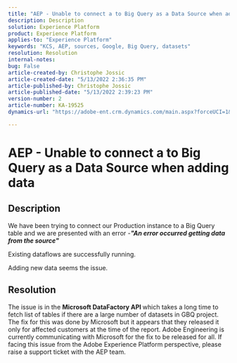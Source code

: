 ```yaml
---
title: "AEP - Unable to connect a to Big Query as a Data Source when adding data"
description: Description
solution: Experience Platform
product: Experience Platform
applies-to: "Experience Platform"
keywords: "KCS, AEP, sources, Google, Big Query, datasets"
resolution: Resolution
internal-notes: 
bug: False
article-created-by: Christophe Jossic
article-created-date: "5/13/2022 2:36:35 PM"
article-published-by: Christophe Jossic
article-published-date: "5/13/2022 2:39:23 PM"
version-number: 2
article-number: KA-19525
dynamics-url: "https://adobe-ent.crm.dynamics.com/main.aspx?forceUCI=1&pagetype=entityrecord&etn=knowledgearticle&id=1a607b16-cad2-ec11-a7b5-00224809c27a"

---
```

# AEP - Unable to connect a to Big Query as a Data Source when adding data

## Description


We have been trying to connect our Production instance to a Big Query table and we are presented with an error -<b>*"An error occurred getting data from the source"</b>*

Existing dataflows are successfully running.

Adding new data seems the issue.


## Resolution


The issue is in the <b>Microsoft DataFactory API </b>which takes a long time to fetch list of tables if there are a large number of datasets in GBQ project. The fix for this was done by Microsoft but it appears that they released it only for affected customers at the time of the report. Adobe Engineering is currently communicating with Microsoft for the fix to be released for all. If facing this issue from the Adobe Experience Platform perspective, please raise a support ticket with the AEP team.
